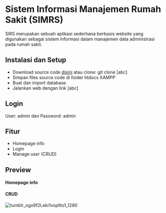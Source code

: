 # Sistem Informasi Manajemen Rumah Sakit (SIMRS)
SIRS merupakan sebuah aplikasi sederhana berbasis website yang digunakan sebagai sistem informasi dalam manajemen data administrasi pada rumah sakit.
## Instalasi dan Setup
- Download source code [disini](https://pages.github.com) atau clone: git clone [abc]
- Simpan files source code di folder htdocs XAMPP
- Buat dan import database.
- Jalankan web dengan link [abc]

## Login
User: admin dan Password: admin

## Fitur
- Homepage info
- Login
- Manage user (CRUD)

## Preview
#### Homepage info


#### CRUD

![tumblr_ogx9f2Leki1vopllto1_1280](https://user-images.githubusercontent.com/62743216/198045134-93177cbe-d467-4924-8cd4-0be8d19ad993.png)
